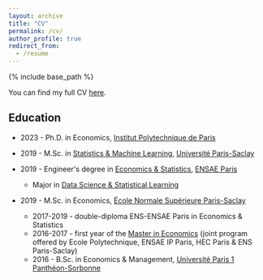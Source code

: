 ```yaml
---
layout: archive
title: "CV"
permalink: /cv/
author_profile: true
redirect_from:
  - /resume
---
```


{% include base_path %}

You can find my full CV [here](https://martinmugnier.github.io/files/CV_Martin_Mugnier.pdf).

## Education

- 2023 - Ph.D. in Economics, [Institut Polytechnique de Paris](https://www.ip-paris.fr/)

- 2019 - M.Sc. in [Statistics & Machine Learning](https://www.imo.universite-paris-saclay.fr/fr/etudiants/masters/mathematiques-et-applications/m2/mathematiques-de-laleatoire/), [Université Paris-Saclay](https://www.universite-paris-saclay.fr/en)
  
- 2019 - Engineer's degree in [Economics & Statistics](https://www.ensae.fr/en/education/ingenieur-ensae-program), [ENSAE Paris](https://www.ensae.fr/en/)
  - Major in [Data Science & Statistical Learning](https://www.ensae.fr/en/education/ingenieur-ensae-program/third-year/data-science-statistics-and-learning) 
  
- 2019 - M.Sc. in Economics, [École Normale Supérieure Paris-Saclay](https://ens-paris-saclay.fr/en)
  - 2017-2019 - double-diploma ENS-ENSAE Paris in Economics & Statistics
  - 2016-2017 - first year of the [Master in Economics](http://phd-in-economics.com/) (joint program offered by Ecole Polytechnique, ENSAE IP Paris, HEC Paris & ENS Paris-Saclay)
  - 2016 - B.Sc. in Economics & Management, [Université Paris 1 Panthéon-Sorbonne](https://www.pantheonsorbonne.fr/accueil)

